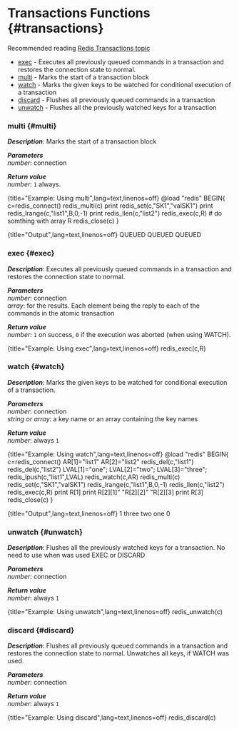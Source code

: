 # Transactions Functions {#transactions}
Recommended reading [Redis Transactions topic](http://redis.io/topics/transactions)

* [exec](#exec) - Executes all previously queued commands in a transaction and restores the connection state to normal.
* [multi](#multi) - Marks the start of a transaction block 
* [watch](#watch) - Marks the given keys to be watched for conditional execution of a transaction
* [discard](#discard) - Flushes all previously queued commands in a transaction
* [unwatch](#unwatch) - Flushes all the previously watched keys for a transaction

### multi {#multi}
_**Description**_:  Marks the start of a transaction block

_**Parameters**_    
*number*: connection  
 
_**Return value**_    
*number*: `1` always.

{title="Example: Using multi",lang=text,linenos=off}
    @load "redis"
    BEGIN{
      c=redis_connect()
      redis_multi(c)
      print redis_set(c,"SK1","valSK1")
      print redis_lrange(c,"list1",B,0,-1)
      print redis_llen(c,"list2")
      redis_exec(c,R)
       # do somthing with array R
      redis_close(c)
    }

{title="Output",lang=text,linenos=off}
    QUEUED
    QUEUED
    QUEUED

### exec {#exec}
_**Description**_: Executes all previously queued commands in a transaction and restores the connection state to normal.

_**Parameters**_    
*number*: connection  
*array*: for the results. Each element being the reply to each of the commands in the atomic transaction  
 
_**Return value**_    
*number*: `1` on success, `0` if the execution was aborted (when using WATCH).

{title="Example: Using exec",lang=text,linenos=off}
    redis_exec(c,R)

### watch {#watch}
_**Description**_: Marks the given keys to be watched for conditional execution of a transaction. 

_**Parameters**_    
*number*: connection  
*string or array*: a key name or an array containing the key names
 
_**Return value**_    
*number*: always `1`

{title="Example: Using watch",lang=text,linenos=off}
    @load "redis"
    BEGIN{
      c=redis_connect()
      AR[1]="list1"
      AR[2]="list2"
      redis_del(c,"list1")
      redis_del(c,"list2")
      LVAL[1]="one";
      LVAL[2]="two";
      LVAL[3]="three";
      redis_lpush(c,"list1",LVAL)
      redis_watch(c,AR)
      redis_multi(c)
      redis_set(c,"SK1","valSK1")
      redis_lrange(c,"list1",B,0,-1)
      redis_llen(c,"list2")
      redis_exec(c,R)
      print R[1]
      print R[2][1]"  "R[2][2]"  "R[2][3]
      print R[3]
      redis_close(c)
    }

{title="Output",lang=text,linenos=off}
    1
    three  two  one
    0

### unwatch {#unwatch}
_**Description**_: Flushes all the previously watched keys for a transaction. No need to use when was used EXEC or DISCARD

_**Parameters**_    
*number*: connection  
 
_**Return value**_    
*number*: always `1`

{title="Example: Using unwatch",lang=text,linenos=off}
    redis_unwatch(c)

### discard {#discard}
_**Description**_: Flushes all previously queued commands in a transaction and restores the connection state to normal. Unwatches all keys, if WATCH was used. 

_**Parameters**_    
*number*: connection  
 
_**Return value**_    
*number*: always `1`

{title="Example: Using discard",lang=text,linenos=off}
    redis_discard(c)

